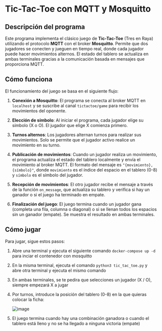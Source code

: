 # Tic-Tac-Toe con MQTT y Mosquitto

## Descripción del programa

Este programa implementa el clásico juego de **Tic-Tac-Toe** (Tres en Raya) utilizando el protocolo **MQTT** con el broker **Mosquitto**. Permite que dos jugadores se conecten y jueguen en tiempo real, donde cada jugador puede hacer movimientos alternos. El estado del tablero se actualiza en ambas terminales gracias a la comunicación basada en mensajes que proporciona MQTT.

## Cómo funciona

El funcionamiento del juego se basa en el siguiente flujo:

1. **Conexión a Mosquitto**: El programa se conecta al broker MQTT en `localhost` y se suscribe al canal `tictactoe/game` para recibir los movimientos del oponente.
  
2. **Elección de símbolo**: Al iniciar el programa, cada jugador elige su símbolo (X o O). El jugador que elige X comienza primero.

3. **Turnos alternos**: Los jugadores alternan turnos para realizar sus movimientos. Solo se permite que el jugador activo realice un movimiento en su turno.

4. **Publicación de movimientos**: Cuando un jugador realiza un movimiento, el programa actualiza el estado del tablero localmente y envía el movimiento al broker MQTT. El formato del mensaje es `"{movimiento},{símbolo}"`, donde `movimiento` es el índice del espacio en el tablero (0-8) y `símbolo` es el símbolo del jugador.

5. **Recepción de movimientos**: El otro jugador recibe el mensaje a través de la función `on_message`, que actualiza su tablero y verifica si hay un ganador o si el juego ha terminado en empate.

6. **Finalización del juego**: El juego termina cuando un jugador gana (completa una fila, columna o diagonal) o si se llenan todos los espacios sin un ganador (empate). Se muestra el resultado en ambas terminales.

## Cómo jugar

Para jugar, sigue estos pasos:

1. Abre una terminal y ejecuta el siguiente comando `docker-compose up -d` para inciar el contenedor con mosquitto
2. En la misma terminal, ejecuta el comando `python3 tic_tac_toe.py` y abre otra terminal y ejecuta el mismo comando
3. En ambas terminales, se te pedira que selecciones un jugador (X / O), siempre empezará X a jugar
4. Por turnos, introduce la posición del tablero (0-8) en la que quieras colocar la ficha:
   
      ![image](https://github.com/user-attachments/assets/546b4740-9076-4ce4-87bd-98f9faf55c35)
  

5. El juego termina cuando hay una combinación ganadora o cuando el tablero está lleno y no se ha llegado a ninguna victoria (empate)
